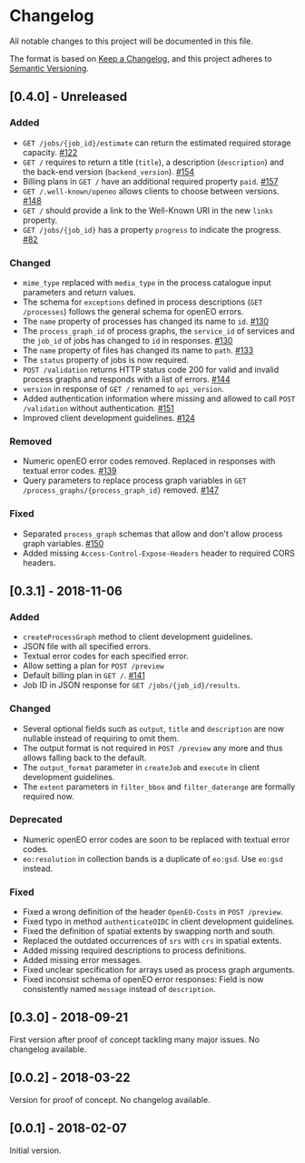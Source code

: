 # Changelog
All notable changes to this project will be documented in this file.

The format is based on [Keep a Changelog](https://keepachangelog.com/en/1.0.0/),
and this project adheres to [Semantic Versioning](https://semver.org/spec/v2.0.0.html).

## [0.4.0] - Unreleased
### Added
- `GET /jobs/{job_id}/estimate` can return the estimated required storage capacity. [#122](https://github.com/Open-EO/openeo-api/issues/122)
- `GET /` requires to return a title (`title`), a description (`description`) and the back-end version (`backend_version`). [#154](https://github.com/Open-EO/openeo-api/issues/154)
- Billing plans in `GET /` have an additional required property `paid`. [#157](https://github.com/Open-EO/openeo-api/issues/157)
- `GET /.well-known/openeo` allows clients to choose between versions. [#148](https://github.com/Open-EO/openeo-api/issues/148)
- `GET /` should provide a link to the Well-Known URI in the new `links` property.
- `GET /jobs/{job_id}` has a property `progress` to indicate the progress. [#82](https://github.com/Open-EO/openeo-api/issues/82)

### Changed
- `mime_type` replaced with `media_type` in the process catalogue input parameters and return values.
- The schema for `exceptions` defined in process descriptions (`GET /processes`) follows the general schema for openEO errors.
- The `name` property of processes has changed its name to `id`. [#130](https://github.com/Open-EO/openeo-api/issues/130)
- The `process_graph_id` of process graphs, the `service_id` of services and the `job_id` of jobs has changed to `id` in responses. [#130](https://github.com/Open-EO/openeo-api/issues/130)
- The `name` property of files has changed its name to `path`. [#133](https://github.com/Open-EO/openeo-api/issues/133)
- The `status` property of jobs is now required. 
- `POST /validation` returns HTTP status code 200 for valid and invalid process graphs and responds with a list of errors. [#144](https://github.com/Open-EO/openeo-api/issues/144)
- `version` in response of `GET /` renamed to `api_version`.
- Added authentication information where missing and allowed to call `POST /validation` without authentication. [#151](https://github.com/Open-EO/openeo-api/issues/151)
- Improved client development guidelines. [#124](https://github.com/Open-EO/openeo-api/issues/124)

### Removed
- Numeric openEO error codes removed. Replaced in responses with textual error codes. [#139](https://github.com/Open-EO/openeo-api/issues/139)
- Query parameters to replace process graph variables in `GET /process_graphs/{process_graph_id}` removed. [#147](https://github.com/Open-EO/openeo-api/issues/147)

### Fixed
- Separated `process_graph` schemas that allow and don't allow process graph variables. [#150](https://github.com/Open-EO/openeo-api/issues/150)
- Added missing `Access-Control-Expose-Headers` header to required CORS headers.

## [0.3.1] - 2018-11-06

### Added
- `createProcessGraph` method to client development guidelines.
- JSON file with all specified errors.
- Textual error codes for each specified error.
- Allow setting a plan for `POST /preview`
- Default billing plan in `GET /`. [#141](https://github.com/Open-EO/openeo-api/issues/141)
- Job ID in JSON response for `GET /jobs/{job_id}/results`.

### Changed
- Several optional fields such as `output`, `title` and `description` are now nullable instead of requiring to omit them.
- The output format is not required in `POST /preview` any more and thus allows falling back to the default.
- The `output_format` parameter in `createJob` and `execute` in client development guidelines.
- The `extent` parameters in `filter_bbox` and `filter_daterange` are formally required now.

### Deprecated
- Numeric openEO error codes are soon to be replaced with textual error codes.
- `eo:resolution` in collection bands is a duplicate of `eo:gsd`. Use `eo:gsd` instead.

### Fixed
- Fixed a wrong definition of the header `OpenEO-Costs` in `POST /preview`.
- Fixed typo in method `authenticateOIDC` in client development guidelines.
- Fixed the definition of spatial extents by swapping north and south.
- Replaced the outdated occurrences of `srs` with `crs` in spatial extents.
- Added missing required descriptions to process definitions.
- Added missing error messages.
- Fixed unclear specification for arrays used as process graph arguments.
- Fixed inconsist schema of openEO error responses: Field is now consistently named `message` instead of `description`.

## [0.3.0] - 2018-09-21
First version after proof of concept tackling many major issues. No changelog available.

## [0.0.2] - 2018-03-22
Version for proof of concept. No changelog available.

## [0.0.1] - 2018-02-07
Initial version.
